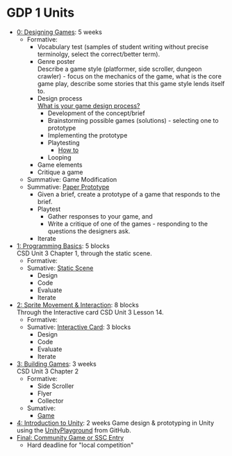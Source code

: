 # GDP 1 Units

* [0: Designing Games](0): 5 weeks  
  - Formative:
    - Vocabulary test (samples of student writing without precise terminolgy, select the correct/better term).
    - Genre poster  
      Describe a game style (platformer, side scroller, dungeon crawler) - focus on the mechanics of the game, what is the core game play, describe some stories that this game style lends itself to.
    - Design process  
      [What is your game design process?](https://www.youtube.com/watch?v=djimfGjdCKI)
      - Development of the concept/brief
      - Brainstorming possible games (solutions) - selecting one to prototype
      - Implementing the prototype
      - Playtesting
        - [How to](https://prezi.com/zarz0efoirax/game-development-game-design-brief-dev-lesson-1/)
      - Looping
    - Game elements
    - Critique a game
  - Summative: Game Modification
  - Summative: [Paper Prototype](../projects/0)
    - Given a brief, create a prototype of a game that responds to the brief.
    - Playtest
      - Gather responses to your game, and
      - Write a critique of one of the games - responding to the questions the designers ask.
    - Iterate
* [1: Programming Basics](1): 5 blocks  
   CSD Unit 3 Chapter 1, through the static scene.
  - Formative:
  - Sumative: [Static Scene]()
    - Design
    - Code
    - Evaluate
    - Iterate
* [2: Sprite Movement & Interaction](2): 8 blocks  
   Through the Interactive card CSD Unit 3 Lesson 14.
  - Formative:
  - Sumative: [Interactive Card](../projects/1): 3 blocks
    - Design
    - Code
    - Evaluate
    - Iterate
* [3: Building Games](3): 3 weeks  
   CSD Unit 3 Chapter 2
  - Formative:
    - Side Scroller
    - Flyer
    - Collector
  - Sumative:
    - [Game](../projects/2)
* [4: Introduction to Unity](4): 2 weeks
   Game design & prototyping in Unity using the [UnityPlayground]() from GitHub.
* [Final: Community Game or SSC Entry](../projects/3)
    - Hard deadline for "local competition"

